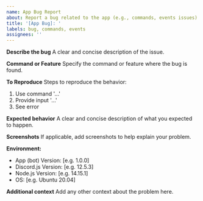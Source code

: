 ```yaml
---
name: App Bug Report
about: Report a bug related to the app (e.g., commands, events issues)
title: '[App Bug]: '
labels: bug, commands, events
assignees: ''
---
```


**Describe the bug**
A clear and concise description of the issue.

**Command or Feature**
Specify the command or feature where the bug is found.

**To Reproduce**
Steps to reproduce the behavior:

1. Use command '...'
2. Provide input '...'
3. See error

**Expected behavior**
A clear and concise description of what you expected to happen.

**Screenshots**
If applicable, add screenshots to help explain your problem.

**Environment:**

- App (bot) Version: [e.g. 1.0.0]
- Discord.js Version: [e.g. 12.5.3]
- Node.js Version: [e.g. 14.15.1]
- OS: [e.g. Ubuntu 20.04]

**Additional context**
Add any other context about the problem here.
